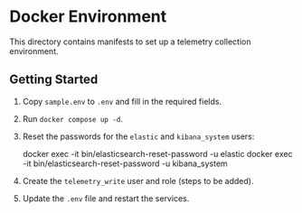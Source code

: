# Docker Environment

This directory contains manifests to set up a telemetry collection environment.

## Getting Started

1. Copy `sample.env` to `.env` and fill in the required fields.
2. Run `docker compose up -d`.
3. Reset the passwords for the `elastic` and `kibana_system` users:

   docker exec -it <elasticsearch-container> bin/elasticsearch-reset-password -u elastic
   docker exec -it <elasticsearch-container> bin/elasticsearch-reset-password -u kibana_system

4. Create the `telemetry_write` user and role (steps to be added).
5. Update the `.env` file and restart the services.
